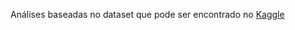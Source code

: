 Análises baseadas no dataset que pode ser encontrado no <a href="https://www.kaggle.com/gkhan496/covid19-in-turkey"> Kaggle </a>
